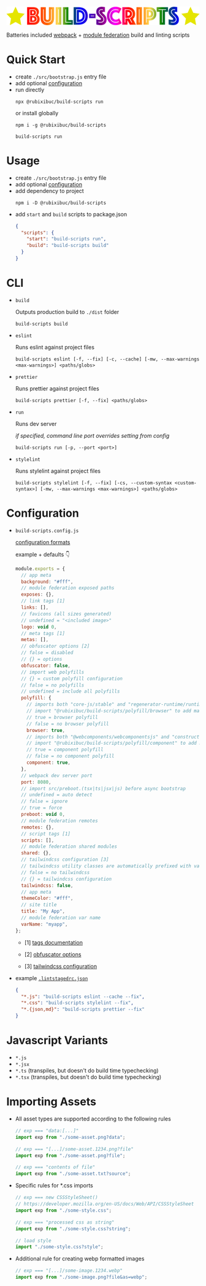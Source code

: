 ![project logo](./project-logo.png)

Batteries included [webpack](https://webpack.js.org/) + [module federation](https://webpack.js.org/concepts/module-federation/) build and linting scripts

# Quick Start

- create `./src/bootstrap.js` entry file
- add optional [configuration](#configuration)
- run directly
  ```shell
  npx @rubixibuc/build-scripts run
  ```
  or install globally
  ```shell
  npm i -g @rubixibuc/build-scripts
  ```
  ```shell
  build-scripts run
  ```

# Usage

- create `./src/bootstrap.js` entry file
- add optional [configuration](#configuration)
- add dependency to project
  ```shell
  npm i -D @rubixibuc/build-scripts
  ```
- add `start` and `build` scripts to package.json
  ```json
  {
    "scripts": {
      "start": "build-scripts run",
      "build": "build-scripts build"
    }
  }
  ```

# CLI

- `build`

  Outputs production build to `./dist` folder

  ```shell
  build-scripts build
  ```

- `eslint`

  Runs eslint against project files

  ```shell
  build-scripts eslint [-f, --fix] [-c, --cache] [-mw, --max-warnings <max-warnings>] <paths/globs>
  ```

- `prettier`

  Runs prettier against project files

  ```shell
  build-scripts prettier [-f, --fix] <paths/globs>
  ```

- `run`

  Runs dev server

  _if specified, command line port overrides setting from config_

  ```shell
  build-scripts run [-p, --port <port>]
  ```

- `stylelint`

  Runs stylelint against project files

  ```shell
  build-scripts stylelint [-f, --fix] [-cs, --custom-syntax <custom-syntax>] [-mw, --max-warnings <max-warnings>] <paths/globs>
  ```

# Configuration

- `build-scripts.config.js`

  [configuration formats](https://github.com/davidtheclark/cosmiconfig#explorersearch)

  example + defaults 👇

  ```javascript
  module.exports = {
    // app meta
    background: "#fff",
    // module federation exposed paths
    exposes: {},
    // link tags [1]
    links: [],
    // favicons (all sizes generated)
    // undefined = "<included image>"
    logo: void 0,
    // meta tags [1]
    metas: [],
    // obfuscator options [2]
    // false = disabled
    // {} = options
    obfuscator: false,
    // import web polyfills
    // {} = custom polyfill configuration
    // false = no polyfills
    // undefined = include all polyfills
    polyfill: {
      // imports both "core-js/stable" and "regenerator-runtime/runtime"
      // import "@rubixibuc/build-scripts/polyfill/browser" to add manually
      // true = browser polyfill
      // false = no browser polyfill
      browser: true,
      // imports both "@webcomponents/webcomponentsjs" and "construct-style-sheets-polyfil"
      // import "@rubixibuc/build-scripts/polyfill/component" to add manually
      // true = component polyfill
      // false = no component polyfill
      component: true,
    },
    // webpack dev server port
    port: 8080,
    // import src/preboot.(tsx|ts|jsx|js) before async bootstrap
    // undefined = auto detect
    // false = ignore
    // true = force
    preboot: void 0,
    // module federation remotes
    remotes: {},
    // script tags [1]
    scripts: [],
    // module federation shared modules
    shared: {},
    // tailwindcss configuration [3]
    // tailwindcss utility classes are automatically prefixed with varName below
    // false = no tailwindcss
    // {} = tailwindcss configuration
    tailwindcss: false,
    // app meta
    themeColor: "#fff",
    // site title
    title: "My App",
    // module federation var name
    varName: "myapp",
  };
  ```

  - [1] [tags documentation](https://www.npmjs.com/package/html-webpack-tags-plugin)

  - [2] [obfuscator options](https://github.com/javascript-obfuscator/webpack-obfuscator#obfuscatoroptions)

  - [3] [tailwindcss configuration](https://tailwindcss.com)

- example [`.lintstagedrc.json`](https://github.com/okonet/lint-staged)

  ```json
  {
    "*.js": "build-scripts eslint --cache --fix",
    "*.css": "build-scripts stylelint --fix",
    "*.{json,md}": "build-scripts prettier --fix"
  }
  ```

# Javascript Variants

- `*.js`
- `*.jsx`
- `*.ts` (transpiles, but doesn't do build time typechecking)
- `*.tsx` (transpiles, but doesn't do build time typechecking)

# Importing Assets

- All asset types are supported according to the following rules

  ```javascript
  // exp === "data:[...]"
  import exp from "./some-asset.png?data";
  ```

  ```javascript
  // exp === "[...]/some-asset.1234.png?file"
  import exp from "./some-asset.png?file";
  ```

  ```javascript
  // exp === "contents of file"
  import exp from "./some-asset.txt?source";
  ```

- Specific rules for \*.css imports

  ```javascript
  // exp === new CSSStyleSheet()
  // https://developer.mozilla.org/en-US/docs/Web/API/CSSStyleSheet
  import exp from "./some-style.css";
  ```

  ```javascript
  // exp === "processed css as string"
  import exp from "./some-style.css?string";
  ```

  ```javascript
  // load style
  import "./some-style.css?style";
  ```

- Additional rule for creating webp formatted images

  ```javascript
  // exp === "[...]/some-image.1234.webp"
  import exp from "./some-image.png?file&as=webp";
  ```

